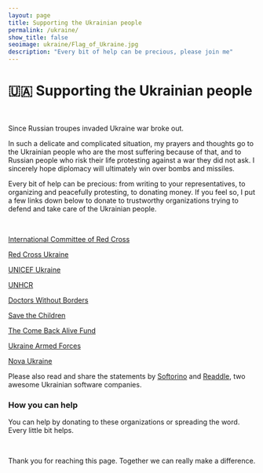 ```yaml
---
layout: page
title: Supporting the Ukrainian people
permalink: /ukraine/
show_title: false
seoimage: ukraine/Flag_of_Ukraine.jpg
description: "Every bit of help can be precious, please join me"
---
```


# 🇺🇦 Supporting the Ukrainian people

<br>

Since Russian troupes invaded Ukraine war broke out.

In such a delicate and complicated situation, my prayers and thoughts go to the Ukrainian people who are the most suffering because of that, and to Russian people who risk their life protesting against a war they did not ask. I sincerely hope diplomacy will ultimately win over bombs and missiles.

Every bit of help can be precious: from writing to your representatives, to organizing and peacefully protesting, to donating money. If you feel so, I put a few links down below to donate to trustworthy organizations trying to defend and take care of the Ukrainian people.

<br>

[International Committee of Red Cross](https://www.icrc.org/en/where-we-work/europe-central-asia/ukraine)

[Red Cross Ukraine](https://donate.redcrossredcrescent.org/ua/donate/~my-donation?_cv=1)

[UNICEF Ukraine](https://www.unicef.org/ukraine/en)

[UNHCR](https://www.unhcr.org/news/briefing/2022/3/621deda74/unhcr-mobilizing-aid-forcibly-displaced-ukraine-neighbouring-countries.html)

[Doctors Without Borders](https://www.doctorswithoutborders.org/what-we-do/countries/ukraine)

[Save the Children](https://www.savethechildren.org/)

[The Come Back Alive Fund](https://www.comebackalive.in.ua/)

[Ukraine Armed Forces](https://bank.gov.ua/en/news/all/natsionalniy-bank-vidkriv-spetsrahunok-dlya-zboru-koshtiv-na-potrebi-armiyi)

[Nova Ukraine](https://novaukraine.org/)

Please also read and share the statements by [Softorino](https://softorino.com/softorino-on-ukraine/) and [Readdle](https://readdle.com/stand-with-ukraine), two awesome Ukrainian software companies.

### How you can help

You can help by donating to these organizations or spreading the word. Every little bit helps.

<br/>

Thank you for reaching this page. Together we can really make a difference.
